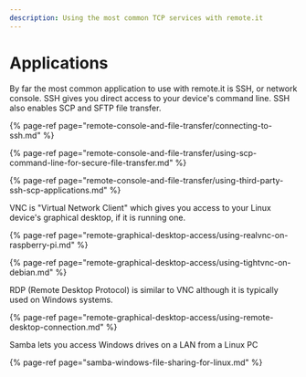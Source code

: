 ```yaml
---
description: Using the most common TCP services with remote.it
---
```


# Applications

By far the most common application to use with remote.it is SSH, or network console.  SSH gives you direct access to your device's command line.  SSH also enables SCP and SFTP file transfer.

{% page-ref page="remote-console-and-file-transfer/connecting-to-ssh.md" %}

{% page-ref page="remote-console-and-file-transfer/using-scp-command-line-for-secure-file-transfer.md" %}

{% page-ref page="remote-console-and-file-transfer/using-third-party-ssh-scp-applications.md" %}

VNC is "Virtual Network Client" which gives you access to your Linux device's graphical desktop, if it is running one.

{% page-ref page="remote-graphical-desktop-access/using-realvnc-on-raspberry-pi.md" %}

{% page-ref page="remote-graphical-desktop-access/using-tightvnc-on-debian.md" %}

RDP \(Remote Desktop Protocol\) is similar to VNC although it is typically used on Windows systems.

{% page-ref page="remote-graphical-desktop-access/using-remote-desktop-connection.md" %}

Samba lets you access Windows drives on a LAN from a Linux PC

{% page-ref page="samba-windows-file-sharing-for-linux.md" %}

